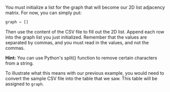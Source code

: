 <!-- title={fileReader()} -->

<!-- concepts={File Input Output, Parsing CSV Files, 2D Lists} -->

<!--badges={Python:15,Algorithms:30}-->

You must initialize a list for the graph that will become our 2D list adjacency matrix. For now, you can simply put:

```Python
graph = []
```

Then use the content of the CSV file to fill out the 2D list. Append each row into the graph list you just initialized. Remember that the values are separated by commas, and you must read in the values, and not the commas.

**Hint:** You can use Python's split() function to remove certain characters from a string.

To illustrate what this means with our previous example, you would need to convert the sample CSV file into the table that we saw. This table will be assigned to `graph`.

